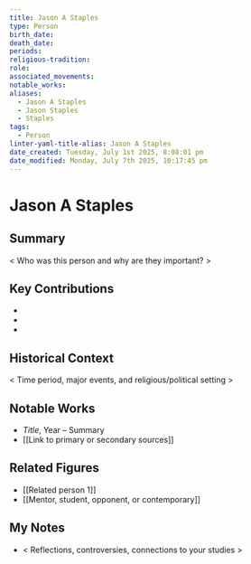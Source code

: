 ```yaml
---
title: Jason A Staples
type: Person
birth_date: 
death_date: 
periods: 
religious-tradition: 
role: 
associated_movements: 
notable_works: 
aliases:
  - Jason A Staples
  - Jason Staples
  - Staples
tags:
  - Person
linter-yaml-title-alias: Jason A Staples
date_created: Tuesday, July 1st 2025, 8:08:01 pm
date_modified: Monday, July 7th 2025, 10:17:45 pm
---
```


# Jason A Staples

## Summary
< Who was this person and why are they important? >

## Key Contributions
- 
- 
- 

## Historical Context
< Time period, major events, and religious/political setting >

## Notable Works
- *Title*, Year – Summary
- [[Link to primary or secondary sources]]


## Related Figures
- [[Related person 1]]
- [[Mentor, student, opponent, or contemporary]]

## My Notes
- < Reflections, controversies, connections to your studies >
